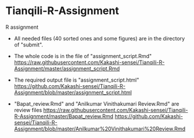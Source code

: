 # Tianqili-R-Assignment
R assignment

* All needed files (40 sorted ones and some figures) are in the directory of "submit".

* The whole code is in the file of "assignment_script.Rmd"
https://raw.githubusercontent.com/Kakashi-sensei/Tianqili-R-Assignment/master/assignment_script.Rmd

* The required output file is "assignment_script.html"
https://github.com/Kakashi-sensei/Tianqili-R-Assignment/blob/master/assignment_script.html

* "Bapat_review.Rmd" and "Anilkumar Vinithakumari Review.Rmd" are review files
https://raw.githubusercontent.com/Kakashi-sensei/Tianqili-R-Assignment/master/Bapat_review.Rmd
https://github.com/Kakashi-sensei/Tianqili-R-Assignment/blob/master/Anilkumar%20Vinithakumari%20Review.Rmd
